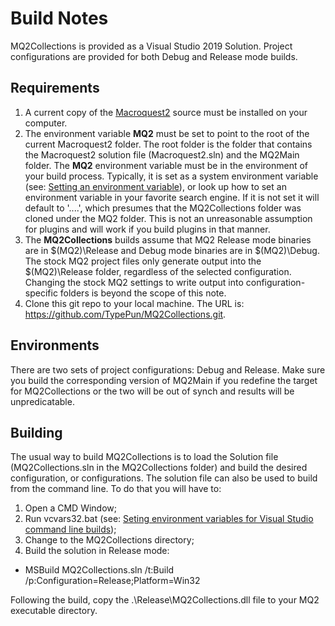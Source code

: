 # Build Notes

MQ2Collections is provided as a Visual Studio 2019 Solution. Project configurations are
provided for both Debug and Release mode builds.

## Requirements

1. A current copy of the [Macroquest2](https://macroquest2.com/main.php?p=download) source must
be installed on your computer.
2. The environment variable **MQ2** must be set to point to the root of the current Macroquest2 folder. The root folder is the folder that contains the Macroquest2 solution file (Macroquest2.sln) and the MQ2Main folder. The **MQ2** environment variable must be in the environment of your build process. Typically, it is set as a system environment variable (see: [Setting an environment variable](https://www.computerhope.com/issues/ch000549.htm)), or look up how to set an environment variable in your favorite search engine. If it is not set it will default to '..\..', which presumes that the MQ2Collections folder was cloned under the MQ2 folder. This is not an unreasonable assumption for plugins and will work if you build plugins in that manner.
3. The **MQ2Collections** builds assume that MQ2 Release mode binaries are in $(MQ2)\Release and Debug mode binaries are in $(MQ2)\Debug. The stock MQ2 project files only generate output into the $(MQ2)\Release folder, regardless of the selected configuration. Changing the stock MQ2 settings to write output into configuration-specific folders is beyond the scope of this note.
4. Clone this git repo to your local machine. The URL is: https://github.com/TypePun/MQ2Collections.git.

## Environments

There are two sets of project configurations: Debug and Release. Make sure you build the corresponding version of MQ2Main if you redefine the target for MQ2Collections or the two will be out of synch and results will be unpredicatable.

## Building

The usual way to build MQ2Collections is to load the Solution file (MQ2Collections.sln in the MQ2Collections folder) and build the desired configuration, or configurations. The solution file can also
be used to build from the command line. To do that you will have to:

1. Open a CMD Window;
2. Run vcvars32.bat (see: [Seting environment variables for Visual Studio command line builds](https://docs.microsoft.com/en-us/cpp/build/setting-the-path-and-environment-variables-for-command-line-builds?view=vs-2017));
3. Change to the MQ2Collections directory;
4. Build the solution in Release mode:
  * MSBuild MQ2Collections.sln /t:Build /p:Configuration=Release;Platform=Win32

Following the build, copy the .\Release\MQ2Collections.dll file to your MQ2 executable directory.
 
